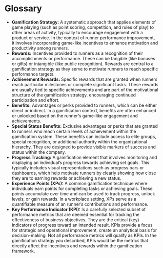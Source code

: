 # Glossary

- **Gamification Strategy:** A systematic approach that applies elements of game playing (such as point scoring, competition, and rules of play) to other areas of activity, typically to encourage engagement with a product or service. In the context of runner performance improvement, it involves incorporating game-like incentives to enhance motivation and productivity among runners.
- **Rewards:** Incentives provided to runners as a recognition of their accomplishments or performance. These can be tangible (like bonuses or gifts) or intangible (like public recognition). Rewards are central to a gamification strategy as they serve to motivate runners to reach specific performance targets.
- **Achievement Rewards:** Specific rewards that are granted when runners reach particular milestones or complete significant tasks. These rewards are usually tied to specific achievements and are part of the motivational structure of the gamification strategy, encouraging continued participation and effort.
- **Benefits:** Advantages or perks provided to runners, which can be either direct or indirect. In a gamification context, benefits are often enhanced or unlocked based on the runner's game-like engagement and achievements.
- **Special Status Benefits:** Exclusive advantages or perks that are granted to runners who reach certain levels of achievement within the gamification system. These benefits can include access to elite groups, special recognition, or additional authority within the organizational hierarchy. They are designed to provide visible markers of success and status within the company.
- **Progress Tracking:** A gamification element that involves monitoring and displaying an individual’s progress towards achieving set goals. This typically includes visual representations such as progress bars or dashboards, which help motivate runners by clearly showing how close they are to earning rewards or achieving a new status.
- **Experience Points (XPs):** A common gamification technique where individuals earn points for completing tasks or achieving goals. These points accumulate over time and can be used to track progress, unlock levels, or gain rewards. In a workplace setting, XPs serve as a quantifiable measure of an runner’s contributions and performance.
- **Key Performance Indicator (KPI):**  Is a carefully selected subset of performance metrics that are deemed essential for tracking the effectiveness of business objectives. They are the critical (key) indicators of progress toward an intended result. KPIs provide a focus for strategic and operational improvement, create an analytical basis for decision-making. Not all performance metrics will qualify as KPIs. In the gamification strategy you described, KPIs would be the metrics that directly affect the incentives and rewards within the gamification framework.